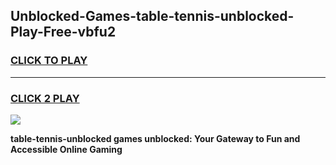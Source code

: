 
## Unblocked-Games-table-tennis-unblocked-Play-Free-vbfu2
<h3>
<a href="https://premium76.site?title=table-tennis-unblocked&ref=18A1">CLICK TO PLAY</a></h3>
<hr>

<h3>
<a href="https://premium76.site?title=table-tennis-unblocked&ref=18A1">CLICK 2 PLAY</a>
  
</h3>

<a href="https://premium76.site?title=table-tennis-unblocked&ref=18A1"><img src="https://clearcache.store/games.png"></a>


**table-tennis-unblocked games unblocked: Your Gateway to Fun and Accessible Online Gaming**
